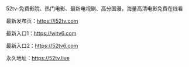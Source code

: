 52tv-免费影院、热门电影、最新电视剧、高分国漫，海量高清电影免费在线看

最新发布页：https://i52tv.com

最新入口1：https://witv6.com

最新入口2：https://52tv6.com

永久地址：https://52tv.live

